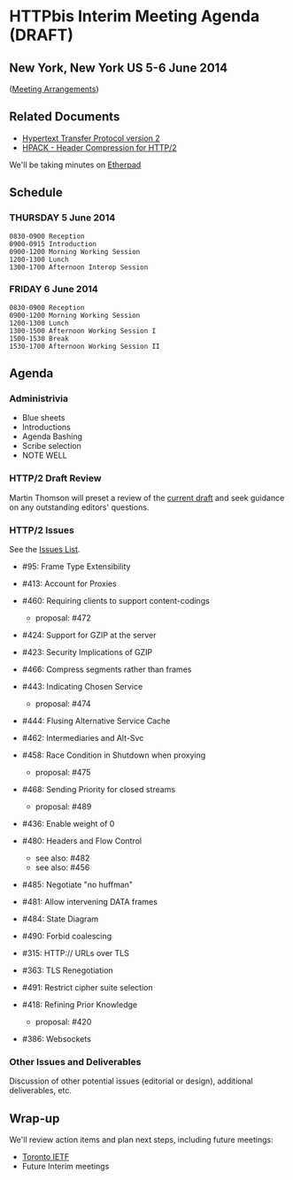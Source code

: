 # HTTPbis Interim Meeting Agenda (DRAFT)

## New York, New York US 5-6 June 2014

([Meeting Arrangements](https://github.com/http2/wg_materials/blob/master/interim-14-06/arrangements.md))


## Related Documents

* [Hypertext Transfer Protocol version 2](http://tools.ietf.org/html/draft-ietf-httpbis-http2)
* [HPACK - Header Compression for HTTP/2](http://tools.ietf.org/html/draft-ietf-httpbis-header-compression)

We'll be taking minutes on [Etherpad](http://etherpad.tools.ietf.org:9000/p/notes-14-06-interim-httpbis)


## Schedule

### THURSDAY 5 June 2014

	0830-0900 Reception
    0900-0915 Introduction
    0900-1200 Morning Working Session
    1200-1300 Lunch
    1300-1700 Afternoon Interop Session
    

### FRIDAY 6 June 2014

	0830-0900 Reception
	0900-1200 Morning Working Session
	1200-1300 Lunch
	1300-1500 Afternoon Working Session I
	1500-1530 Break
	1530-1700 Afternoon Working Session II


## Agenda

### Administrivia

* Blue sheets
* Introductions
* Agenda Bashing
* Scribe selection
* NOTE WELL

### HTTP/2 Draft Review

Martin Thomson will preset a review of the [current
draft](http://tools.ietf.org/html/draft-ietf-httpbis-http2) and seek guidance
on any outstanding editors' questions.

### HTTP/2 Issues

See the [Issues List](https://github.com/http2/http2-spec/issues?milestone=&page=1&state=open).

* #95: Frame Type Extensibility

* #413: Account for Proxies

* #460: Requiring clients to support content-codings
  - proposal: #472
* #424: Support for GZIP at the server
* #423: Security Implications of GZIP
* #466: Compress segments rather than frames

* #443: Indicating Chosen Service
  - proposal: #474
* #444: Flusing Alternative Service Cache
* #462: Intermediaries and Alt-Svc

* #458: Race Condition in Shutdown when proxying
  - proposal: #475
* #468: Sending Priority for closed streams
  - proposal: #489
* #436: Enable weight of 0

* #480: Headers and Flow Control
  - see also: #482
  - see also: #456
* #485: Negotiate "no huffman"
* #481: Allow intervening DATA frames

* #484: State Diagram

* #490: Forbid coalescing
* #315: HTTP:// URLs over TLS
* #363: TLS Renegotiation
* #491: Restrict cipher suite selection

* #418: Refining Prior Knowledge
  - proposal: #420

* #386: Websockets


### Other Issues and Deliverables

Discussion of other potential issues (editorial or design), additional
deliverables, etc.

## Wrap-up

We'll review action items and plan next steps, including future meetings:

* [Toronto IETF](http://www.ietf.org/meeting/upcoming.html)
* Future Interim meetings
